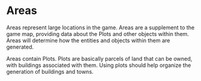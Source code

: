# Areas

Areas represent large locations in the game. Areas are a supplement to the game map, providing data about the Plots and other objects within them. Areas will determine how the entities and objects within them are generated.

Areas contain Plots. Plots are basically parcels of land that can be owned, with buildings associated with them. Using plots should help organize the generation of buildings and towns.